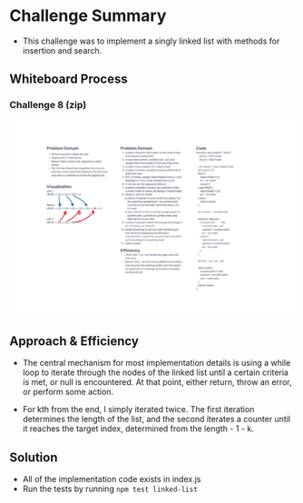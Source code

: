 # Challenge Summary

- This challenge was to implement a singly linked list with methods for insertion and search.

## Whiteboard Process

### Challenge 8 (zip)

![linked-list-zip](./assets/linked-list-zip.png)

## Approach & Efficiency

- The central mechanism for most implementation details is using a while loop to iterate through the nodes of the linked list until a certain criteria is met, or null is encountered. At that point, either return, throw an error, or perform some action.

- For kth from the end, I simply iterated twice. The first iteration determines the length of the list, and the second iterates a counter until it reaches the target index, determined from the length - 1 - k.

## Solution

- All of the implementation code exists in index.js
- Run the tests by running `npm test linked-list`
